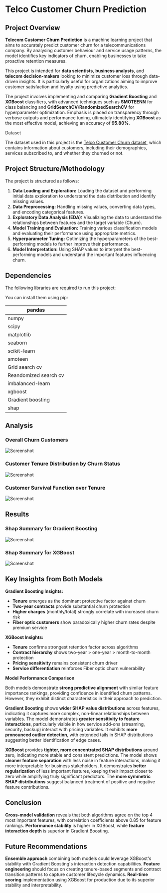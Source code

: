 # Telco Customer Churn Prediction

## Project Overview

**Telecom Customer Churn Prediction** is a machine learning project that aims to accurately predict customer churn for a telecommunications company. By analysing customer behaviour and service usage patterns, the model identifies key indicators of churn, enabling businesses to take proactive retention measures.

This project is intended for **data scientists**, **business analysts**, and **telecom decision-makers** looking to minimize customer loss through data-driven insights. It is particularly useful for organizations aiming to improve customer satisfaction and loyalty using predictive analytics.

The project involves implementing and comparing **Gradient Boosting** and **XGBoost** classifiers, with advanced techniques such as **SMOTEENN** for class balancing and **GridSearchCV**/**RandomizedSearchCV** for hyperparameter optimization. Emphasis is placed on transparency through verbose outputs and performance tuning, ultimately identifying **XGBoost** as the most effective model, achieving an accuracy of **95.80%**.

Dataset

The dataset used in this project is the [Telco Customer Churn dataset](https://www.google.com/url?q=https%3A%2F%2Fwww.kaggle.com%2Fblastchar%2Ftelco-customer-churn), which contains information about customers, including their demographics, services subscribed to, and whether they churned or not.

## Project Structure/Methodology

The project is structured as follows:

1. **Data Loading and Exploration:** Loading the dataset and performing initial data exploration to understand the data distribution and identify missing values.
2. **Data Preprocessing:** Handling missing values, converting data types, and encoding categorical features.
3. **Exploratory Data Analysis (EDA):** Visualizing the data to understand the relationships between features and the target variable (Churn).
4. **Model Training and Evaluation:** Training various classification models and evaluating their performance using appropriate metrics.
5. **Hyperparameter Tuning:** Optimizing the hyperparameters of the best-performing models to further improve their performance.
6. **Model Interpretation:** Using SHAP values to interpret the best-performing models and understand the important features influencing churn.

## Dependencies

The following libraries are required to run this project:

You can install them using pip:

| pandas |
| --- |
| numpy |
| scipy |
| matplotlib |
| seaborn |
| scikit-learn |
| smoteen |
| Grid search cv |
| Reandomized search cv |
| imbalanced-learn |
| xgboost |
| Gradient boosting |
| shap |

## Analysis

### Overall Churn Customers

![Screenshot](images/Churn.png)
### Customer Tenure Distribution by Churn Status

![Screenshot](TenureDistribution.png)

### Customer Survival Function over Tenure

![Screenshot](Tenureoverthetime.png)

## Results

### Shap Summary for Gradient Boosting

![Screenshot](GradientBoost.png)

### Shap Summary for XGBoost

![Screenshot](XGBoost.png)

## Key Insights from Both Models

**Gradient Boosting Insights:**

- **Tenure** emerges as the dominant protective factor against churn
- **Two-year contracts** provide substantial churn protection
- **Higher charges** (monthly/total) strongly correlate with increased churn risk
- **Fiber optic customers** show paradoxically higher churn rates despite premium service

**XGBoost Insights:**

- **Tenure** confirms strongest retention factor across algorithms
- **Contract hierarchy** shows two-year > one-year > month-to-month protection
- **Pricing sensitivity** remains consistent churn driver
- **Service differentiation** reinforces Fiber optic churn vulnerability

**Model Performance Comparison**

Both models demonstrate **strong predictive alignment** with similar feature importance rankings, providing confidence in identified churn patterns. However, they exhibit distinct characteristics in their approach to prediction.

**Gradient Boosting** shows **wider SHAP value distributions** across features, indicating it captures more complex, non-linear relationships between variables. The model demonstrates **greater sensitivity to feature interactions**, particularly visible in how service add-ons (streaming, security, backup) interact with pricing variables. It exhibits **more pronounced outlier detection**, with extended tails in SHAP distributions suggesting better identification of edge cases.

**XGBoost** provides **tighter, more concentrated SHAP distributions** around zero, indicating more stable and consistent predictions. The model shows **cleaner feature separation** with less noise in feature interactions, making it more interpretable for business stakeholders. It demonstrates **better regularization** of less important features, keeping their impact closer to zero while amplifying truly significant predictors. The **more symmetric SHAP distributions** suggest balanced treatment of positive and negative feature contributions.

## Conclusion

**Cross-model validation** reveals that both algorithms agree on the top 4 most important features, with correlation coefficients above 0.85 for feature rankings. **Performance stability** is higher in XGBoost, while **feature interaction depth** is superior in Gradient Boosting.

## Future Recommendations

**Ensemble approach** combining both models could leverage XGBoost's stability with Gradient Boosting's interaction detection capabilities. **Feature engineering** should focus on creating tenure-based segments and contract transition patterns to capture customer lifecycle dynamics. **Real-time scoring** implementation using XGBoost for production due to its superior stability and interpretability.
